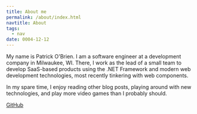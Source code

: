```yaml
---
title: About me
permalink: /about/index.html
navtitle: About
tags:
  - nav
date: 0004-12-12
---
```


My name is Patrick O'Brien. I am a software engineer at a development company in Milwaukee, WI. There, I work as the lead of a small team to develop SaaS-based products using the .NET Framework and modern web development technologies, most recently tinkering with web components.

In my spare time, I enjoy reading other blog posts, playing around with new technologies, and play more video games than I probably should.

[GitHub](https://github.com/p-ob/)
